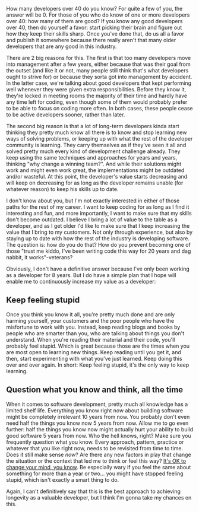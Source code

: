 How many developers over 40 do you know? For quite a few of you, the answer will be 0.  For those of you who do know of one or more developers over 40: how many of them are good? If you know any good developers over 40, then do yourself a favor: start picking their brain and figure out how they keep their skills sharp. Once you've done that, do us all a favor and publish it somewhere because there really aren't that many older developers that are any good in this industry.

There are 2 big reasons for this.  The first is that too many developers move into management after a few years, either because that was their goal from the outset (and like it or not, many people still think that's what developers ought to strive for) or because they sorta got into management by accident.  In the latter case, we're talking about good developers that kept performing well whenever they were given extra responsibilities.  Before they know it, they're locked in meeting rooms the majority of their time and hardly have any time left for coding, even though some of them would probably prefer to be able to focus on coding more often.  In both cases, these people cease to be active developers sooner, rather than later.

The second big reason is that a lot of long-term developers kinda start thinking they pretty much know all there is to know and stop learning new ways of solving problems, or keeping up with what the rest of the developer community is learning. They carry themselves as if they've seen it all and solved pretty much every kind of development challenge already.  They keep using the same techniques and approaches for years and years, thinking "why change a winning team?".  And while their solutions might work and might even work great, the implementations might be outdated and/or wasteful.  At this point, the developer's value starts decreasing and will keep on decreasing for as long as the developer remains unable (for whatever reason) to keep his skills up to date.

I don't know about you, but I'm not exactly interested in either of those paths for the rest of my career.  I want to keep coding for as long as I find it interesting and fun, and more importantly, I want to make sure that my skills don't become outdated.  I believe I bring a lot of value to the table as a developer, and as I get older I'd like to make sure that I keep increasing the value that I bring to my customers.  Not only through experience, but also by staying up to date with how the rest of the industry is developing software.  The question is: how do you do that? How do you prevent becoming one of those "trust me kiddo, I've been writing code this way for 20 years and dag nabbit, it works"-veterans?

Obviously, I don't have a definitive answer because I've only been working as a developer for 8 years. But I do have a simple plan that I hope will enable me to continuously increase my value as a developer:

## Keep feeling stupid

Once you think you know it all, you're pretty much done and are only harming yourself, your customers and the poor people who have the misfortune to work with you. Instead, keep reading blogs and books by people who are smarter than you, who are talking about things you don't understand.  When you're reading their material and their code, you'll probably feel stupid.  Which is great because those are the times when you are most open to learning new things.  Keep reading until you get it, and then, start experimenting with what you've just learned.  Keep doing this over and over again. In short: Keep feeling stupid, it's the only way to keep learning.

## Question what you know and think, all the time

When it comes to software development, pretty much all knowledge has a limited shelf life.  Everything you know right now about building software might be completely irrelevant 10 years from now.  You probably don't even need half the things you know now 5 years from now.  Allow me to go even further: half the things you know now might actually hurt your ability to build good software 5 years from now. Who the hell knows, right?  Make sure you frequently question what you know.  Every approach, pattern, practice or whatever that you like right now, needs to be revisited from time to time.  Does it still make sense <em>now</em>? Are there any new factors in play that change the situation or the context that led me to think or feel this way? <a href="/blog/2011/01/dont-be-afraid-to-change-your-mind/">It's OK to change your mind, you know</a>. Be especially wary if you feel the same about something for more than a year or two... you might have stopped feeling stupid, which isn't exactly a smart thing to do.

Again, I can't definitively say that this is the best approach to achieving longevity as a valuable developer, but I think I'm gonna take my chances on this.